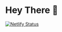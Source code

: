 # Hey There 👋

[![Netlify Status](https://api.netlify.com/api/v1/badges/d3c37279-3c38-41c7-8404-4b65b286bc09/deploy-status)](https://app.netlify.com/sites/cafe-ghz/deploys)
